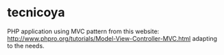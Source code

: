 tecnicoya
=========

PHP application using MVC pattern from this website: http://www.phpro.org/tutorials/Model-View-Controller-MVC.html adapting to the needs.
